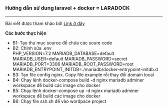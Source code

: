 <h3>Hướng dẫn sử dung laravel + docker = LARADOCK</h3>
<hr>
<p>Bài viết được tham khảo bởi <a href="https://kipalog.com/posts/Trien-khai-du-an-laravel-voi-laradock--p-1">Link ở đây</a></p>
<b>Các bước thực hiện</b>
<ul>
<li>B1: Tạo thư mục source để chứa các soure code</li>
<li>B2: Chỉnh sửa .env</li>
PHP_VERSION=7.2
MARIADB_DATABASE=default
MARIADB_USER=default
MARIADB_PASSWORD=secret
MARIADB_PORT=3306
MARIADB_ROOT_PASSWORD=root
MARIADB_ENTRYPOINT_INITDB=./mariadb/docker-entrypoint-initdb.d

<li>B3: Tạo file config nginx. Copy file example rồi thay đổi domain local</li>
<li>B4: Chạy lệnh docker-compose build -d nginx mariadb adminer workspace để build các image cho docker</li>
<li>B5: Chạy lệnh docker-compose up -d nginx mariadb adminer workspace để build các image cho docker</li>
<li>B6: Chạy file ssh.sh để vào wordpace project</li>
</ul>
